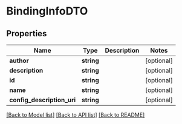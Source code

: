 # BindingInfoDTO

## Properties
Name | Type | Description | Notes
------------ | ------------- | ------------- | -------------
**author** | **string** |  | [optional] 
**description** | **string** |  | [optional] 
**id** | **string** |  | [optional] 
**name** | **string** |  | [optional] 
**config_description_uri** | **string** |  | [optional] 

[[Back to Model list]](../../README.md#documentation-for-models) [[Back to API list]](../../README.md#documentation-for-api-endpoints) [[Back to README]](../../README.md)

